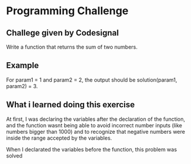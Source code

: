 <h1>Programming Challenge</h1>
<h2>Challege given by Codesignal</h2>

<p>Write a function that returns the sum of two numbers.</p>

<h2>Example</h2>
<p> For param1 = 1 and param2 = 2, the output should be
solution(param1, param2) = 3.</p>

<h2>What i learned doing this exercise</h2>
<p>At first, I was declaring the variables after the declaration of the function, and the function wasnt being able to avoid incorrect number inputs (like numbers bigger than 1000) and to recognize that negative numbers were inside the range accepted by the variables.</p>
<p>When I declarated the variables before the function, this problem was solved</p>
<br>
<br>